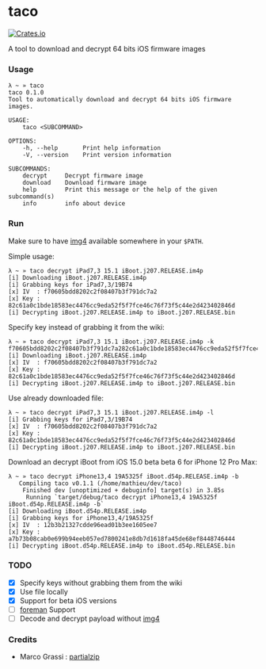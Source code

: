 # taco

[![Crates.io](https://img.shields.io/crates/v/taco)](https://crates.io/crates/taco)

A tool to download and decrypt 64 bits iOS firmware images


### Usage
```
λ ~ » taco
taco 0.1.0
Tool to automatically download and decrypt 64 bits iOS firmware images.

USAGE:
    taco <SUBCOMMAND>

OPTIONS:
    -h, --help       Print help information
    -V, --version    Print version information

SUBCOMMANDS:
    decrypt     Decrypt firmware image
    download    Download firmware image
    help        Print this message or the help of the given subcommand(s)
    info        info about device
```

### Run

Make sure to have [img4](https://github.com/xerub/img4) available somewhere in your `$PATH`.

Simple usage:
```
λ ~ » taco decrypt iPad7,3 15.1 iBoot.j207.RELEASE.im4p  
[i] Downloading iBoot.j207.RELEASE.im4p
[i] Grabbing keys for iPad7,3/19B74
[x] IV  : f70605bdd8202c2f08407b3f791dc7a2
[x] Key : 82c61a0c1bde18583ec4476cc9eda52f5f7fce46c76f73f5c44e2d423402846d
[i] Decrypting iBoot.j207.RELEASE.im4p to iBoot.j207.RELEASE.bin
```

Specify key instead of grabbing it from the wiki:
```
λ ~ » taco decrypt iPad7,3 15.1 iBoot.j207.RELEASE.im4p -k f70605bdd8202c2f08407b3f791dc7a282c61a0c1bde18583ec4476cc9eda52f5f7fce46c76f73f5c44e2d423402846d
[i] Downloading iBoot.j207.RELEASE.im4p
[x] IV  : f70605bdd8202c2f08407b3f791dc7a2
[x] Key : 82c61a0c1bde18583ec4476cc9eda52f5f7fce46c76f73f5c44e2d423402846d
[i] Decrypting iBoot.j207.RELEASE.im4p to iBoot.j207.RELEASE.bin
```


Use already downloaded file:
```
λ ~ » taco decrypt iPad7,3 15.1 iBoot.j207.RELEASE.im4p -l
[i] Grabbing keys for iPad7,3/19B74
[x] IV  : f70605bdd8202c2f08407b3f791dc7a2
[x] Key : 82c61a0c1bde18583ec4476cc9eda52f5f7fce46c76f73f5c44e2d423402846d
[i] Decrypting iBoot.j207.RELEASE.im4p to iBoot.j207.RELEASE.bin
```

Download an decrypt iBoot from iOS 15.0 beta beta 6 for iPhone 12 Pro Max:
```
λ ~ » taco decrypt iPhone13,4 19A5325f iBoot.d54p.RELEASE.im4p -b
   Compiling taco v0.1.1 (/home/mathieu/dev/taco)
    Finished dev [unoptimized + debuginfo] target(s) in 3.85s
     Running `target/debug/taco decrypt iPhone13,4 19A5325f iBoot.d54p.RELEASE.im4p -b`
[i] Downloading iBoot.d54p.RELEASE.im4p
[i] Grabbing keys for iPhone13,4/19A5325f
[x] IV  : 12b3b21327cdde96ead01b3ee1605ee7
[x] Key : a7b73b08cab0e699b94eeb057ed7800241e8db7d1618fa45de68ef8448746444
[i] Decrypting iBoot.d54p.RELEASE.im4p to iBoot.d54p.RELEASE.bin
```

### TODO 
- [X] Specify keys without grabbing them from the wiki
- [X] Use file locally
- [X] Support for beta iOS versions
- [ ] [foreman](https://github.com/GuardianFirewall/foreman) Support
- [ ] Decode and decrypt payload without [img4](https://github.com/xerub/img4)

### Credits

- Marco Grassi : [partialzip](https://github.com/marcograss/partialzip)

